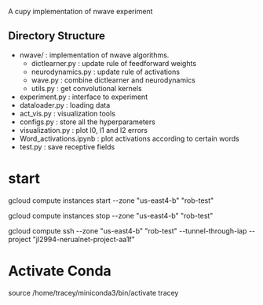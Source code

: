 A cupy implementation of nwave experiment 

## Directory Structure
- nwave/ : implementation of nwave algorithms.
    - dictlearner.py :  update rule of feedforward weights
    - neurodynamics.py : update rule of activations
    - wave.py : combine dictlearner and neurodynamics
    - utils.py : get convolutional kernels
- experiment.py : interface to experiment
- dataloader.py : loading data 
- act_vis.py : visualization tools
- configs.py : store all the hyperparameters
- visualization.py : plot l0, l1 and l2 errors
- Word_activations.ipynb : plot activations according to certain words
- test.py : save receptive fields 


# start 
gcloud compute instances start --zone "us-east4-b" "rob-test"

gcloud compute instances stop --zone "us-east4-b" "rob-test"

gcloud compute ssh --zone "us-east4-b" "rob-test"  --tunnel-through-iap --project "jl2994-nerualnet-project-aa1f"


# Activate Conda 
source /home/tracey/miniconda3/bin/activate tracey